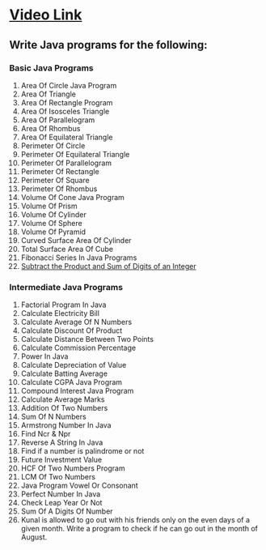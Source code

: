 # [Video Link](https://youtu.be/ldYLYRNaucM)
## Write Java programs for the following:

### Basic Java Programs
1. Area Of Circle Java Program
2. Area Of Triangle
3. Area Of Rectangle Program
4. Area Of Isosceles Triangle
5. Area Of Parallelogram
6. Area Of Rhombus
7. Area Of Equilateral Triangle
8. Perimeter Of Circle
9. Perimeter Of Equilateral Triangle
10. Perimeter Of Parallelogram
11. Perimeter Of Rectangle
12. Perimeter Of Square
13. Perimeter Of Rhombus
14. Volume Of Cone Java Program
15. Volume Of Prism
16. Volume Of Cylinder
17. Volume Of Sphere
18. Volume Of Pyramid
19. Curved Surface Area Of Cylinder
20. Total Surface Area Of Cube
21. Fibonacci Series In Java Programs
22. [Subtract the Product and Sum of Digits of an Integer](https://leetcode.com/problems/subtract-the-product-and-sum-of-digits-of-an-integer/)

### Intermediate Java Programs
1. Factorial Program In Java
2. Calculate Electricity Bill
3. Calculate Average Of N Numbers
4. Calculate Discount Of Product
5. Calculate Distance Between Two Points
6. Calculate Commission Percentage
7. Power In Java
8. Calculate Depreciation of Value
9. Calculate Batting Average
10. Calculate CGPA Java Program
11. Compound Interest Java Program
12. Calculate Average Marks
13. Addition Of Two Numbers
14. Sum Of N Numbers
15. Armstrong Number In Java
16. Find Ncr & Npr
17. Reverse A String In Java
18. Find if a number is palindrome or not
19. Future Investment Value
20. HCF Of Two Numbers Program
21. LCM Of Two Numbers
22. Java Program Vowel Or Consonant
23. Perfect Number In Java
24. Check Leap Year Or Not
25. Sum Of A Digits Of Number
26. Kunal is allowed to go out with his friends only on the even days of a given month. Write a program to check if he can go out in the month of August.